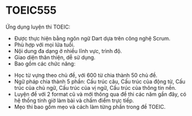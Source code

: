 # TOEIC555
Ứng dụng luyện thi TOEIC:
- Được thực hiện bằng ngôn ngữ Dart dựa trên công nghệ Scrum.
- Phù hợp với mọi lứa tuổi.
- Nội dung đa dạng ở nhiều lĩnh vực, trình độ.
- Giao diện thân thiện, dễ sử dụng.
- Bao gồm các chức năng: 
+ Học từ vựng theo chủ đề, với 600 từ chia thành 50 chủ đề.
+ Ngữ pháp chia thành 5 phần: Cấu trúc câu, Cấu trúc của động từ, Cấu trúc của chủ ngữ, Cấu trúc của vị ngữ, Cấu trúc của thông tin nền.
+ Luyện đề với 2 format cũ và mới thông qua đề thi các năm gần đây, có hệ thống tính giờ làm bài và chấm điểm trực tiếp.
+ Mẹo thi bao gồm mẹo và cách làm từng phần trong đề TOEIC.

